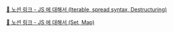 [🔗 노션 링크 - JS 에 대해서 (Iterable, spread syntax, Destructuring)](https://common-sheet-da1.notion.site/JS-Iterable-spread-syntax-Destructuring-fb8a3bb2389643d9938e559b1f064d14?pvs=4)
  
[🔗 노션 링크 - JS 에 대해서 (Set, Map)](https://common-sheet-da1.notion.site/JS-Set-Map-b8a102362e154aa5a0fb3bf29a4bce12?pvs=4)
  